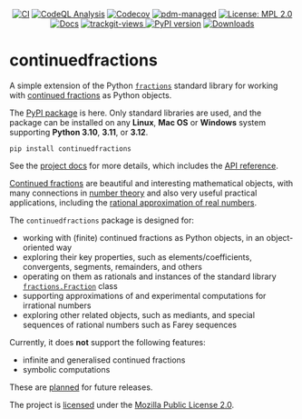 <div align="center">
  
[![CI](https://github.com/sr-murthy/continuedfractions/actions/workflows/ci.yml/badge.svg?branch=main)](https://github.com/sr-murthy/continuedfractions/actions/workflows/ci.yml)
[![CodeQL Analysis](https://github.com/sr-murthy/continuedfractions/actions/workflows/codeql-analysis.yml/badge.svg)](https://github.com/sr-murthy/continuedfractions/actions/workflows/codeql-analysis.yml)
[![Codecov](https://codecov.io/gh/sr-murthy/continuedfractions/graph/badge.svg?token=GWQ08T4P5J)](https://codecov.io/gh/sr-murthy/continuedfractions)
[![pdm-managed](https://img.shields.io/badge/pdm-managed-blueviolet)](https://pdm-project.org)
[![License: MPL
2.0](https://img.shields.io/badge/License-MPL_2.0-brightgreen.svg)](https://opensource.org/licenses/MPL-2.0)
[![Docs](https://readthedocs.org/projects/continuedfractions/badge/?version=latest)](https://continuedfractions.readthedocs.io/en/latest/?badge=latest)
<a href="https://trackgit.com">
<img src="https://us-central1-trackgit-analytics.cloudfunctions.net/token/ping/lsudelfvcxb7f1xm6i4l" alt="trackgit-views" />
</a>
[![PyPI version](https://img.shields.io/pypi/v/continuedfractions?logo=python&color=41bb13)](https://pypi.org/project/continuedfractions)
[![Downloads](https://static.pepy.tech/badge/continuedfractions/week)](https://pepy.tech/project/continuedfractions)

</div>

# continuedfractions

A simple extension of the Python [`fractions`](https://docs.python.org/3/library/fractions.html) standard library for working with [continued fractions](https://en.wikipedia.org/wiki/Continued_fraction) as Python objects.

The [PyPI package](https://pypi.org/project/continuedfractions/) is here. Only standard libraries are used, and the package can be installed on any **Linux**, **Mac OS** or **Windows** system supporting **Python 3.10**, **3.11**, or **3.12**.
```shell
pip install continuedfractions
```

See the [project docs](https://continuedfractions.readthedocs.io/en/latest/) for more details, which includes the [API reference](https://continuedfractions.readthedocs.io/en/latest/sources/api-reference.html).

[Continued fractions](https://en.wikipedia.org/wiki/Continued_fraction) are beautiful and interesting mathematical objects, with many connections in [number theory](https://en.wikipedia.org/wiki/Number_theory) and also very useful practical applications, including the [rational approximation of real numbers](https://en.wikipedia.org/wiki/Continued_fraction#Best_rational_approximations).

The `continuedfractions` package is designed for:

* working with (finite) continued fractions as Python objects, in an object-oriented way
* exploring their key properties, such as elements/coefficients, convergents, segments, remainders, and others
* operating on them as rationals and instances of the standard library [`fractions.Fraction`](https://docs.python.org/3/library/fractions.html#fractions.Fraction) class
* supporting approximations of and experimental computations for irrational numbers
* exploring other related objects, such as mediants, and special sequences of rational numbers such as Farey sequences

Currently, it does **not** support the following features:

* infinite and generalised continued fractions
* symbolic computations

These are [planned](https://github.com/sr-murthy/continuedfractions/issues) for future releases.

The project is [licensed](LICENSE) under the [Mozilla Public License 2.0](https://opensource.org/licenses/MPL-2.0).


